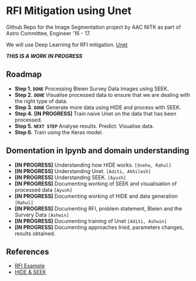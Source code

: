 RFI Mitigation using Unet
=====
Github Repo for the Image Segmentation project by AAC NITK as part of Astro
Committee, Engineer '16 - 17.

We will use Deep Learning for RFI mitigation.
[Unet](https://github.com/jakeret/tf_unet/)

_**THIS IS A WORK IN PROGRESS**_

## Roadmap

* **Step 1.** **`DONE`** Processing Bleien Survey Data Images using SEEK.
* **Step 2.** **`DONE`** Visualise processed data to ensure that we are
  dealing with the right type of data.
* **Step 3.** **`DONE`** Generate more data using HIDE and process with
    SEEK.
* **Step 4.** **[IN PROGRESS]** Train naive Unet on the data that has been
  processed.
* **Step 5.** **`NEXT STEP`** Analyse results. Predict. Visualise data.
* **Step 6.** Train using the Keras model.

## Domentation in Ipynb and domain understanding
* **[IN PROGRESS]** Understanding how HIDE works. `[Sneha, Rahul]`
* **[IN PROGRESS]** Understanding Unet. `[Aditi, Akhilesh]`
* **[IN PROGRESS]** Understanding SEEK. `[Ayush]`
* **[IN PROGRESS]** Documenting working of SEEK and visualisation of processed data `[Ayush]`
* **[IN PROGRESS]** Documenting working of HIDE and data generation `[Rahul]`
* **[IN PROGRESS]** Documenting RFI, problem statement, Bleien and the Survery Data `[Ashwin]`
* **[IN PROGRESS]** Documenting training of Unet `[Aditi, Ashwin]`
* **[IN PROGRESS]** Documenting approaches tried, parameters changes, results obtained.

## References
* [RFI Example](https://github.com/jakeret/tf_unet/blob/master/demo/demo_radio_data.ipynb)
* [HIDE & SEEK](http://www.cosmology.ethz.ch/research/software-lab/hide---seek.html)
